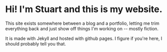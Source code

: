 # Hi! I'm Stuart and this is my website.
This site exists somewhere between a blog and a portfolio, letting me trim everything back and just show off things I'm working on -- mostly fiction.

It is made with Jekyll and hosted with github pages. I figure if you're here, I should probably tell you that.

